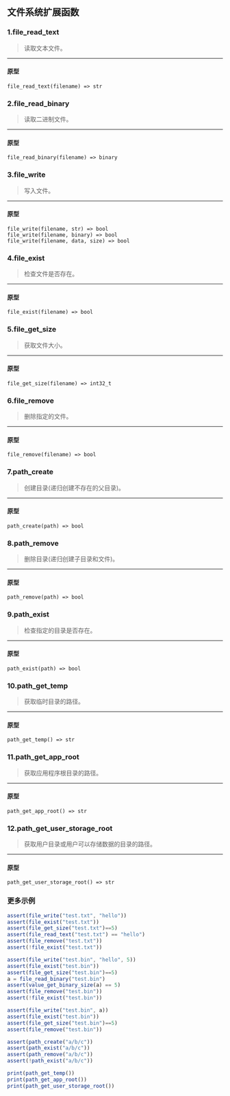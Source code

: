##  文件系统扩展函数

### 1.file\_read\_text

> 读取文本文件。
----------------------------

#### 原型

```
file_read_text(filename) => str
```

### 2.file\_read\_binary

> 读取二进制文件。
----------------------------

#### 原型

```
file_read_binary(filename) => binary
```

### 3.file\_write

> 写入文件。
----------------------------

#### 原型

```
file_write(filename, str) => bool
file_write(filename, binary) => bool
file_write(filename, data, size) => bool
```

### 4.file\_exist

> 检查文件是否存在。
----------------------------

#### 原型

```
file_exist(filename) => bool
```

### 5.file\_get\_size

> 获取文件大小。
----------------------------

#### 原型

```
file_get_size(filename) => int32_t
```

### 6.file\_remove

> 删除指定的文件。
----------------------------

#### 原型

```
file_remove(filename) => bool
```

### 7.path\_create

> 创建目录(递归创建不存在的父目录)。
----------------------------

#### 原型

```
path_create(path) => bool
```

### 8.path\_remove

> 删除目录(递归创建子目录和文件)。
----------------------------

#### 原型

```
path_remove(path) => bool
```

### 9.path\_exist

> 检查指定的目录是否存在。
----------------------------

#### 原型

```
path_exist(path) => bool
```

### 10.path\_get\_temp

> 获取临时目录的路径。
----------------------------

#### 原型

```
path_get_temp() => str
```

### 11.path\_get\_app\_root

> 获取应用程序根目录的路径。
----------------------------

#### 原型

```
path_get_app_root() => str
```

### 12.path\_get\_user\_storage\_root

> 获取用户目录或用户可以存储数据的目录的路径。
----------------------------

#### 原型

```
path_get_user_storage_root() => str
```

### 更多示例

```js
assert(file_write("test.txt", "hello"))
assert(file_exist("test.txt"))
assert(file_get_size("test.txt")==5)
assert(file_read_text("test.txt") == "hello")
assert(file_remove("test.txt"))
assert(!file_exist("test.txt"))

assert(file_write("test.bin", "hello", 5))
assert(file_exist("test.bin"))
assert(file_get_size("test.bin")==5)
a = file_read_binary("test.bin")
assert(value_get_binary_size(a) == 5)
assert(file_remove("test.bin"))
assert(!file_exist("test.bin"))

assert(file_write("test.bin", a))
assert(file_exist("test.bin"))
assert(file_get_size("test.bin")==5)
assert(file_remove("test.bin"))

assert(path_create("a/b/c"))
assert(path_exist("a/b/c"))
assert(path_remove("a/b/c"))
assert(!path_exist("a/b/c"))

print(path_get_temp())
print(path_get_app_root())
print(path_get_user_storage_root())
```

